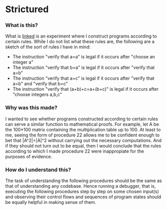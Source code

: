 # Strictured

### What is this?
What is [linked](project.pdf) is an experiment where I construct programs according to certain rules. While I do not list what these rules are, the following are a sketch of the sort of rules I have in mind:
* The instruction "verify that a=a" is legal if it occurs after "choose an integer a"
* The instruction "verify that b=a" is legal if it occurs after "verify that a=b"
* The instruction "verify that a=c" is legal if it occurs after "verify that a=b" and "verify that b=c"
* The instruction "verify that (a+b)+c=a+(b+c)" is legal if it occurs after "choose integers a,b,c"

### Why was this made?
I wanted to see whether programs constructed according to certain rules can serve a similar function to mathematical proofs. For example, let A be the 100*100 matrix containing the multiplication table up to 100. At least to me, seeing the form of procedure 22 allows me to be confident enough to bet that |A^2|=|A|^2 without carrying out the necessary computations. And if they should not turn out to be equal, then I would conclude that the rules according to which I made procedure 22 were inappropiate for the purposes of evidence.

### How do I understand this?
The task of understanding the following procedures should be the same as that of understanding any codebase. Hence running a debugger, that is, executing the following procedures step by step on some chosen input(s) and observing their control flows and sequences of program states should be equally helpful in making sense of them.
